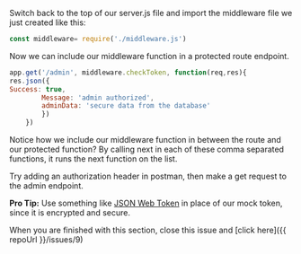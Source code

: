 Switch back to the top of our server.js file and import the middleware file we just created like this:
```javascript
const middleware= require('./middleware.js')
```
Now we can include our middleware function in a protected route endpoint.
```javascript
app.get('/admin', middleware.checkToken, function(req,res){
res.json({
Success: true,
      	Message: 'admin authorized',
      	adminData: 'secure data from the database'
      	})
 	})
```
Notice how we include our middleware function in between the route and our protected function? By calling next in each of these comma separated functions, it runs the next function on the list.

Try adding an authorization header in postman, then make a get request to the admin endpoint.

**Pro Tip:** Use something like [JSON Web Token](https://www.npmjs.com/package/jsonwebtoken) in place of our mock token, since it is encrypted and secure. 

When you are finished with this section, close this issue and [click here]({{ repoUrl }}/issues/9)